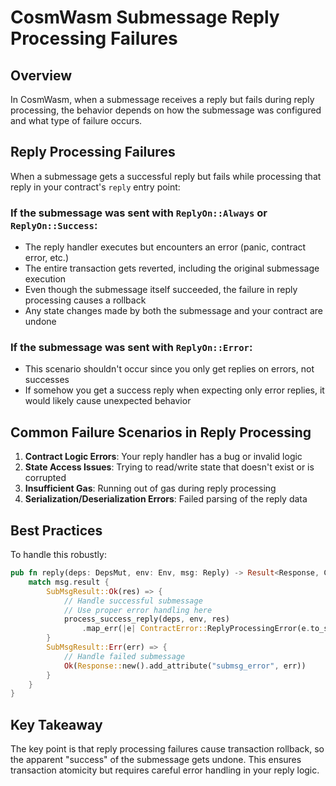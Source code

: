 # CosmWasm Submessage Reply Processing Failures

## Overview

In CosmWasm, when a submessage receives a reply but fails during reply processing, the behavior depends on how the submessage was configured and what type of failure occurs.

## Reply Processing Failures

When a submessage gets a successful reply but fails while processing that reply in your contract's `reply` entry point:

### If the submessage was sent with `ReplyOn::Always` or `ReplyOn::Success`:
- The reply handler executes but encounters an error (panic, contract error, etc.)
- The entire transaction gets reverted, including the original submessage execution
- Even though the submessage itself succeeded, the failure in reply processing causes a rollback
- Any state changes made by both the submessage and your contract are undone

### If the submessage was sent with `ReplyOn::Error`:
- This scenario shouldn't occur since you only get replies on errors, not successes
- If somehow you get a success reply when expecting only error replies, it would likely cause unexpected behavior

## Common Failure Scenarios in Reply Processing

1. **Contract Logic Errors**: Your reply handler has a bug or invalid logic
2. **State Access Issues**: Trying to read/write state that doesn't exist or is corrupted
3. **Insufficient Gas**: Running out of gas during reply processing
4. **Serialization/Deserialization Errors**: Failed parsing of the reply data

## Best Practices

To handle this robustly:

```rust
pub fn reply(deps: DepsMut, env: Env, msg: Reply) -> Result<Response, ContractError> {
    match msg.result {
        SubMsgResult::Ok(res) => {
            // Handle successful submessage
            // Use proper error handling here
            process_success_reply(deps, env, res)
                .map_err(|e| ContractError::ReplyProcessingError(e.to_string()))
        }
        SubMsgResult::Err(err) => {
            // Handle failed submessage
            Ok(Response::new().add_attribute("submsg_error", err))
        }
    }
}
```

## Key Takeaway

The key point is that reply processing failures cause transaction rollback, so the apparent "success" of the submessage gets undone. This ensures transaction atomicity but requires careful error handling in your reply logic.
